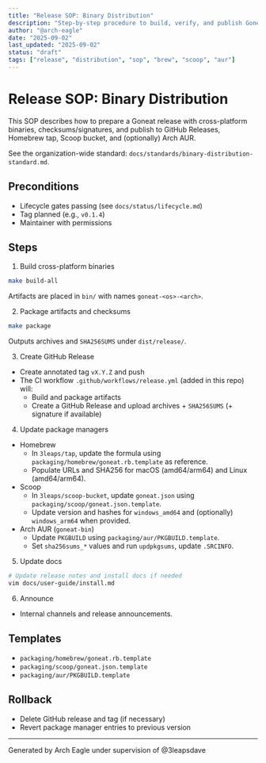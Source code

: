 ```yaml
---
title: "Release SOP: Binary Distribution"
description: "Step-by-step procedure to build, verify, and publish Goneat binaries and package manager updates"
author: "@arch-eagle"
date: "2025-09-02"
last_updated: "2025-09-02"
status: "draft"
tags: ["release", "distribution", "sop", "brew", "scoop", "aur"]
---
```


# Release SOP: Binary Distribution

This SOP describes how to prepare a Goneat release with cross-platform binaries, checksums/signatures, and publish to GitHub Releases, Homebrew tap, Scoop bucket, and (optionally) Arch AUR.

See the organization-wide standard: `docs/standards/binary-distribution-standard.md`.

## Preconditions

- Lifecycle gates passing (see `docs/status/lifecycle.md`)
- Tag planned (e.g., `v0.1.4`)
- Maintainer with permissions

## Steps

1. Build cross-platform binaries

```bash
make build-all
```

Artifacts are placed in `bin/` with names `goneat-<os>-<arch>`.

2. Package artifacts and checksums

```bash
make package
```

Outputs archives and `SHA256SUMS` under `dist/release/`.

3. Create GitHub Release

- Create annotated tag `vX.Y.Z` and push
- The CI workflow `.github/workflows/release.yml` (added in this repo) will:
  - Build and package artifacts
  - Create a GitHub Release and upload archives + `SHA256SUMS` (+ signature if available)

4. Update package managers

- Homebrew
  - In `3leaps/tap`, update the formula using `packaging/homebrew/goneat.rb.template` as reference.
  - Populate URLs and SHA256 for macOS (amd64/arm64) and Linux (amd64/arm64).
- Scoop
  - In `3leaps/scoop-bucket`, update `goneat.json` using `packaging/scoop/goneat.json.template`.
  - Update version and hashes for `windows_amd64` and (optionally) `windows_arm64` when provided.
- Arch AUR (`goneat-bin`)
  - Update `PKGBUILD` using `packaging/aur/PKGBUILD.template`.
  - Set `sha256sums_*` values and run `updpkgsums`, update `.SRCINFO`.

5. Update docs

```bash
# Update release notes and install docs if needed
vim docs/user-guide/install.md
```

6. Announce

- Internal channels and release announcements.

## Templates

- `packaging/homebrew/goneat.rb.template`
- `packaging/scoop/goneat.json.template`
- `packaging/aur/PKGBUILD.template`

## Rollback

- Delete GitHub release and tag (if necessary)
- Revert package manager entries to previous version

---

Generated by Arch Eagle under supervision of @3leapsdave
